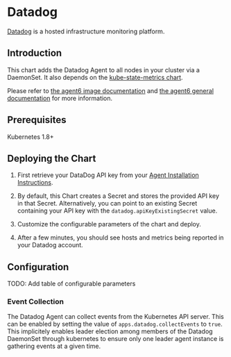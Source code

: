 # Datadog

[Datadog](https://www.datadoghq.com/) is a hosted infrastructure monitoring platform.

## Introduction

This chart adds the Datadog Agent to all nodes in your cluster via a DaemonSet. It also depends on the [kube-state-metrics chart](https://github.com/kubernetes/charts/tree/master/stable/kube-state-metrics).

Please refer to [the agent6 image documentation](https://github.com/DataDog/datadog-agent/tree/master/Dockerfiles/agent) and
[the agent6 general documentation](https://github.com/DataDog/datadog-agent/tree/master/docs) for more information.

## Prerequisites

Kubernetes 1.8+

## Deploying the Chart

1. First retrieve your DataDog API key from your [Agent Installation Instructions](https://app.datadoghq.com/account/settings#agent/kubernetes).

2. By default, this Chart creates a Secret and stores the provided API key in that Secret. Alternatively, you can point to an existing Secret containing your API key with the `datadog.apiKeyExistingSecret` value.

3. Customize the configurable parameters of the chart and deploy.

4. After a few minutes, you should see hosts and metrics being reported in your Datadog account.

## Configuration

TODO: Add table of configurable parameters

### Event Collection

The Datadog Agent can collect events from the Kubernetes API server. This can be enabled by setting the value of `apps.datadog.collectEvents` to `true`. This implicitely enables leader election among members of the Datadog DaemonSet through kubernetes to ensure only one leader agent instance is gathering events at a given time.
